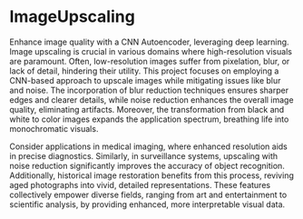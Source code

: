 # ImageUpscaling
Enhance image quality with a CNN Autoencoder, leveraging deep learning.
Image upscaling is crucial in various domains where high-resolution visuals are paramount. Often, low-resolution images suffer from pixelation, blur, or lack of detail, hindering their utility. This project focuses on employing a CNN-based approach to upscale images while mitigating issues like blur and noise. The incorporation of blur reduction techniques ensures sharper edges and clearer details, while noise reduction enhances the overall image quality, eliminating artifacts. Moreover, the transformation from black and white to color images expands the application spectrum, breathing life into monochromatic visuals. 

Consider applications in medical imaging, where enhanced resolution aids in precise diagnostics. Similarly, in surveillance systems, upscaling with noise reduction significantly improves the accuracy of object recognition. Additionally, historical image restoration benefits from this process, reviving aged photographs into vivid, detailed representations. These features collectively empower diverse fields, ranging from art and entertainment to scientific analysis, by providing enhanced, more interpretable visual data.
